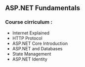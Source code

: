 ## ASP.NET Fundamentals

### Course cirriculum :

- Internet Explained
- HTTP Protocol
- ASP.NET Core Introduction
- ASP.NET and Databases
- State Мanagement
- ASP.NET Identity